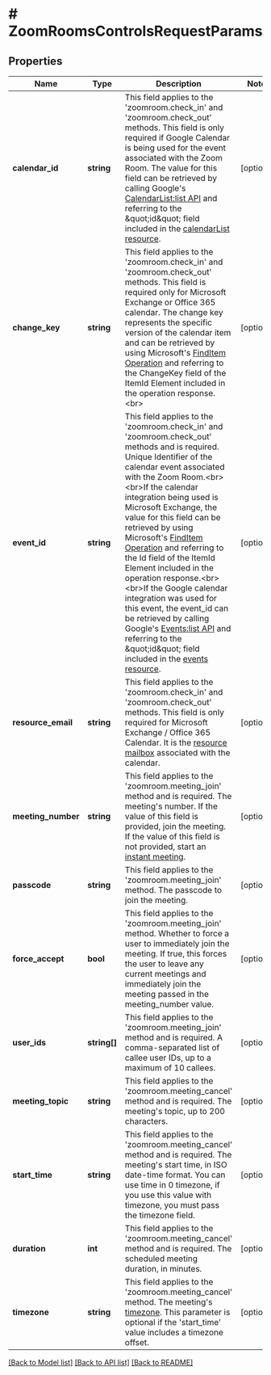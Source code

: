 # # ZoomRoomsControlsRequestParams

## Properties

Name | Type | Description | Notes
------------ | ------------- | ------------- | -------------
**calendar_id** | **string** | This field applies to the &#39;zoomroom.check_in&#39; and &#39;zoomroom.check_out&#39; methods. This field is only required if Google Calendar is being used for the event associated with the Zoom Room. The value for this field can be retrieved by calling Google&#39;s [CalendarList:list API](https://developers.google.com/calendar/v3/reference/events/list) and referring to the \&quot;id\&quot; field included in the [calendarList resource](https://developers.google.com/calendar/v3/reference/calendarList#resource). | [optional]
**change_key** | **string** | This field applies to the &#39;zoomroom.check_in&#39; and &#39;zoomroom.check_out&#39; methods. This field is required only for Microsoft Exchange or Office 365  calendar. The change key represents the specific version of the calendar item and can be retrieved by using Microsoft&#39;s [FindItem Operation](https://docs.microsoft.com/en-us/exchange/client-developer/web-service-reference/finditem-operation) and referring to the ChangeKey field of the ItemId Element included in the operation response.&lt;br&gt; | [optional]
**event_id** | **string** | This field applies to the &#39;zoomroom.check_in&#39; and &#39;zoomroom.check_out&#39; methods and is required. Unique Identifier of the calendar event associated with the Zoom Room.&lt;br&gt;&lt;br&gt;If the calendar integration being used is Microsoft Exchange, the value for this field can be retrieved by using Microsoft&#39;s [FindItem Operation](https://docs.microsoft.com/en-us/exchange/client-developer/web-service-reference/finditem-operation) and referring to the Id field of the ItemId Element included in the operation response.&lt;br&gt;&lt;br&gt;If the Google calendar integration was used for this event, the event_id can be retrieved by calling Google&#39;s [Events:list API](https://developers.google.com/calendar/v3/reference/events/list) and referring to the \&quot;id\&quot; field included in the [events resource](https://developers.google.com/calendar/v3/reference/events#resource). | [optional]
**resource_email** | **string** | This field applies to the &#39;zoomroom.check_in&#39; and &#39;zoomroom.check_out&#39; methods. This field is only required for Microsoft Exchange / Office 365 Calendar. It is the [resource mailbox](https://support.microsoft.com/en-us/help/10063/creating-and-managing-resource-mailboxes-in-office-365) associated with the calendar. | [optional]
**meeting_number** | **string** | This field applies to the &#39;zoomroom.meeting_join&#39; method and is required. The meeting&#39;s number. If the value of this field is provided, join the meeting. If the value of this field is not provided, start an [instant meeting](https://support.zoom.us/hc/en-us/articles/201362533-Instant-meetings-vs-scheduled-meetings). | [optional]
**passcode** | **string** | This field applies to the &#39;zoomroom.meeting_join&#39; method. The passcode to join the meeting. | [optional]
**force_accept** | **bool** | This field applies to the &#39;zoomroom.meeting_join&#39; method. Whether to force a user to immediately join the meeting. If true, this forces the user to leave any current meetings and immediately join the meeting passed in the meeting_number value. | [optional]
**user_ids** | **string[]** | This field applies to the &#39;zoomroom.meeting_join&#39; method and is required. A comma-separated list of callee user IDs, up to a maximum of 10 callees. | [optional]
**meeting_topic** | **string** | This field applies to the &#39;zoomroom.meeting_cancel&#39; method and is required. The meeting&#39;s topic, up to 200 characters. | [optional]
**start_time** | **string** | This field applies to the &#39;zoomroom.meeting_cancel&#39; method and is required. The meeting&#39;s start time, in ISO date-time format. You can use time in 0 timezone, if you use this value with timezone, you must pass the timezone field. | [optional]
**duration** | **int** | This field applies to the &#39;zoomroom.meeting_cancel&#39; method and is required. The scheduled meeting duration, in minutes. | [optional]
**timezone** | **string** | This field applies to the &#39;zoomroom.meeting_cancel&#39; method. The meeting&#39;s [timezone](https://marketplace.zoom.us/docs/api-reference/other-references/abbreviation-lists/#timezones). This parameter is optional if the &#39;start_time&#39; value includes a timezone offset. | [optional]

[[Back to Model list]](../../README.md#models) [[Back to API list]](../../README.md#endpoints) [[Back to README]](../../README.md)
